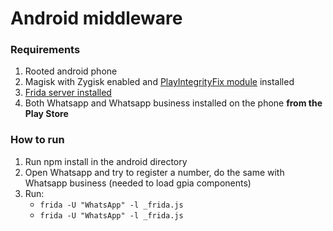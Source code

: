 # Android middleware

### Requirements

1. Rooted android phone
2. Magisk with Zygisk enabled and [PlayIntegrityFix module](https://github.com/chiteroman/PlayIntegrityFix) installed
3. [Frida server installed](https://frida.re/docs/android/)
4. Both Whatsapp and Whatsapp business installed on the phone **from the Play Store**

### How to run

1. Run npm install in the android directory 
2. Open Whatsapp and try to register a number, do the same with Whatsapp business (needed to load gpia components)
3. Run:
    - `frida -U "WhatsApp" -l _frida.js`
    - `frida -U "WhatsApp" -l _frida.js` 